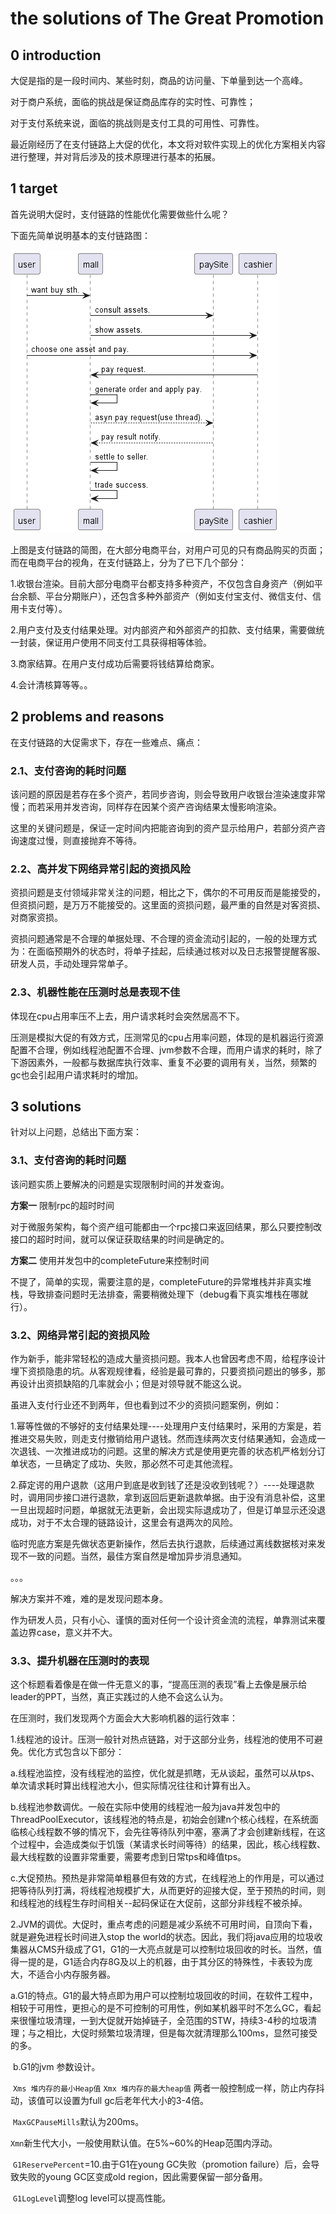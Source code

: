 # the solutions of The Great Promotion

## 0 introduction

大促是指的是一段时间内、某些时刻，商品的访问量、下单量到达一个高峰。

对于商户系统，面临的挑战是保证商品库存的实时性、可靠性；

对于支付系统来说，面临的挑战则是支付工具的可用性、可靠性。

最近刚经历了在支付链路上大促的优化，本文将对软件实现上的优化方案相关内容进行整理，并对背后涉及的技术原理进行基本的拓展。



## 1 target

首先说明大促时，支付链路的性能优化需要做些什么呢？

下面先简单说明基本的支付链路图：

![trade](./pic/trade.png)

上图是支付链路的简图，在大部分电商平台，对用户可见的只有商品购买的页面；而在电商平台的视角，在支付链路上，分为了已下几个部分：

1.收银台渲染。目前大部分电商平台都支持多种资产，不仅包含自身资产（例如平台余额、平台分期账户），还包含多种外部资产（例如支付宝支付、微信支付、信用卡支付等）。

2.用户支付及支付结果处理。对内部资产和外部资产的扣款、支付结果，需要做统一封装，保证用户使用不同支付工具获得相等体验。

3.商家结算。在用户支付成功后需要将钱结算给商家。

4.会计清核算等等。。

## 2 problems and reasons

在支付链路的大促需求下，存在一些难点、痛点：

### 2.1、支付咨询的耗时问题

该问题的原因是若存在多个资产，若同步咨询，则会导致用户收银台渲染速度非常慢；而若采用并发咨询，同样存在因某个资产咨询结果太慢影响渲染。

这里的关键问题是，保证一定时间内把能咨询到的资产显示给用户，若部分资产咨询速度过慢，则直接抛弃不等待。

### 2.2、高并发下网络异常引起的资损风险

资损问题是支付领域非常关注的问题，相比之下，偶尔的不可用反而是能接受的，但资损问题，是万万不能接受的。这里面的资损问题，最严重的自然是对客资损、对商家资损。

资损问题通常是不合理的单据处理、不合理的资金流动引起的，一般的处理方式为：在面临预期外的状态时，将单子挂起，后续通过核对以及日志报警提醒客服、研发人员，手动处理异常单子。

### 2.3、机器性能在压测时总是表现不佳

体现在cpu占用率压不上去，用户请求耗时会突然居高不下。

压测是模拟大促的有效方式，压测常见的cpu占用率问题，体现的是机器运行资源配置不合理，例如线程池配置不合理、jvm参数不合理，而用户请求的耗时，除了下游因素外，一般都与数据库执行效率、重复不必要的调用有关，当然，频繁的gc也会引起用户请求耗时的增加。

## 3 solutions

针对以上问题，总结出下面方案：

### 3.1、支付咨询的耗时问题

该问题实质上要解决的问题是实现限制时间的并发查询。

**方案一** 限制rpc的超时时间

对于微服务架构，每个资产组可能都由一个rpc接口来返回结果，那么只要控制改接口的超时时间，就可以保证获取结果的时间是确定的。

**方案二** 使用并发包中的completeFuture来控制时间

不提了，简单的实现，需要注意的是，completeFuture的异常堆栈并非真实堆栈，导致排查问题时无法排查，需要稍微处理下（debug看下真实堆栈在哪就行）。

### 3.2、网络异常引起的资损风险

作为新手，能非常轻松的造成大量资损问题。我本人也曾因考虑不周，给程序设计埋下资损隐患的坑。从客观规律看，经验是最可靠的，只要资损问题出的够多，那再设计出资损缺陷的几率就会小；但是对领导就不能这么说。

虽进入支付行业还不到两年，但也看到过不少的资损问题案例，例如：

1.幂等性做的不够好的支付结果处理----处理用户支付结果时，采用的方案是，若推进交易失败，则走支付撤销给用户退钱。然而连续两次支付结果通知，会造成一次退钱、一次推进成功的问题。这里的解决方式是使用更完善的状态机严格划分订单状态，一旦确定了成功、失败，那必然不可走其他流程。

2.薛定谔的用户退款（这用户到底是收到钱了还是没收到钱呢？）----处理退款时，调用同步接口进行退款，拿到返回后更新退款单据。由于没有消息补偿，这里一旦出现超时问题，单据就无法更新，会出现实际退成功了，但是订单显示还没退成功，对于不太合理的链路设计，这里会有退两次的风险。

临时兜底方案是先做状态更新操作，然后去执行退款，后续通过离线数据核对来发现不一致的问题。当然，最佳方案自然是增加异步消息通知。

。。。

解决方案并不难，难的是发现问题本身。

作为研发人员，只有小心、谨慎的面对任何一个设计资金流的流程，单靠测试来覆盖边界case，意义并不大。

### 3.3、提升机器在压测时的表现

这个标题看着像是在做一件无意义的事，“提高压测的表现”看上去像是展示给leader的PPT，当然，真正实践过的人绝不会这么认为。

在压测时，我们发现两个方面会大大影响机器的运行效率：

1.线程池的设计。压测一般针对热点链路，对于这部分业务，线程池的使用不可避免。优化方式包含以下部分：

​	a.线程池监控，没有线程池的监控，优化就是抓瞎，无从谈起，虽然可以从tps、单次请求耗时算出线程池大小，但实际情况往往和计算有出入。

​	b.线程池参数调优。一般在实际中使用的线程池一般为java并发包中的ThreadPoolExecutor，该线程池的特点是，初始会创建n个核心线程，在系统面临核心线程数不够的情况下，会先往等待队列中塞，塞满了才会创建新线程，在这个过程中，会造成类似于饥饿（某请求长时间等待）的结果，因此，核心线程数、最大线程数的设置非常重要，需要考虑到日常tps和峰值tps。

​	c.大促预热。预热是非常简单粗暴但有效的方式，在线程池上的作用是，可以通过把等待队列打满，将线程池规模扩大，从而更好的迎接大促，至于预热的时间，则和线程池的线程生存时间相关--起码保证在大促前，这部分非线程不被杀掉。

2.JVM的调优。大促时，重点考虑的问题是减少系统不可用时间，自顶向下看，就是避免进程长时间进入stop the world的状态。因此，我们将java应用的垃圾收集器从CMS升级成了G1，G1的一大亮点就是可以控制垃圾回收的时长。当然，值得一提的是，G1适合内存8G及以上的机器，由于其分区的特殊性，卡表较为庞大，不适合小内存服务器。

​	a.G1的特点。G1的最大特点即为用户可以控制垃圾回收的时间，在软件工程中，相较于可用性，更担心的是不可控制的可用性，例如某机器平时不怎么GC，看起来很懂垃圾清理，一到大促就开始掉链子，全范围的STW，持续3-4秒的垃圾清理；与之相比，大促时频繁垃圾清理，但是每次就清理那么100ms，显然可接受的多。

​	b.G1的jvm 参数设计。

​	`Xms 堆内存的最小Heap值` `Xmx 堆内存的最大heap值` 两者一般控制成一样，防止内存抖动，该值可以设置为full gc后老年代大小的3-4倍。

​	`MaxGCPauseMills`默认为200ms。

​	`Xmn`新生代大小，一般使用默认值。在5%~60%的Heap范围内浮动。

​	`G1ReservePercent`=10.由于G1在young GC失败（promotion failure）后，会导致失败的young GC区变成old region，因此需要保留一部分备用。

​	`G1LogLevel`调整log level可以提高性能。

